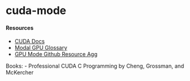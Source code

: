 # cuda-mode




#### Resources

- [CUDA Docs](https://docs.nvidia.com/cuda/)
- [Modal GPU Glossary](https://modal.com/gpu-glossary)
- [GPU Mode Github Resource Agg](https://github.com/gpu-mode/resource-stream)

Books:
    - Professional CUDA C Programming by Cheng, Grossman, and McKercher
